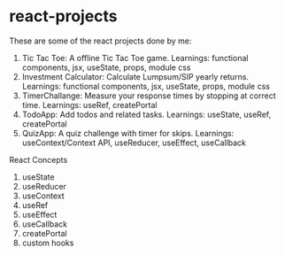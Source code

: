 # react-projects

These are some of the react projects done by me:
1. Tic Tac Toe: A offline Tic Tac Toe game. Learnings: functional components, jsx, useState, props, module css
2. Investment Calculator: Calculate Lumpsum/SIP yearly returns. Learnings: functional components, jsx, useState, props, module css
3. TimerChallange: Measure your response times by stopping at correct time. Learnings: useRef, createPortal
4. TodoApp: Add todos and related tasks. Learnings: useState, useRef, createPortal
5. QuizApp: A quiz challenge with timer for skips. Learnings: useContext/Context API, useReducer, useEffect, useCallback



React Concepts
1. useState
2. useReducer
3. useContext
4. useRef
5. useEffect
6. useCallback
7. createPortal
8. custom hooks
